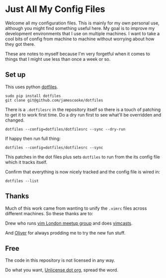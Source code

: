 # Just All My Config Files

Welcome all my configuration files. This is mainly for my own personal use,
although you might find something useful here. My goal is to improve my
development environments that I use on multiple machines. I want to take a cool
bits of config from machine to machine without worrying about how they got
there.

These are notes to myself because I'm very forgetful when it comes to things
that I might use less than once a week or so.


## Set up

This uses python [dotfiles](https://github.com/jbernard/dotfiles).

    sudo pip install dotfiles
    git clone git@github.com/jamescooke/dotfiles

There is a `.dotfilesrc` in the repository itself so there is a touch of
patching to get it to work first time. Do a dry run first to see what'll be
overridden and changed.

    dotfiles --config=dotfiles/dotfilesrc --sync --dry-run

If happy then run full thing:

    dotfiles --config=dotfiles/dotfilesrc --sync

This patches in the dot files plus sets `dotfiles` to run from the its config
file which it tracks itself.

Confirm that everything is now nicely tracked and the config file is wired in:

    dotfiles --list


## Thanks

Much of this work came from wanting to unify the `.vimrc` files across
different machines. So these thanks are to:

Drew who runs [vim London meetup group](http://www.meetup.com/Vim-London/)
and does [vimcasts](http://vimcasts.org/).

And [Oliver](https://github.com/Wolfy87) for always prodding me to try the new
fun stuff.


## Free

The code in this repository is not licensed in any way.

Do what you want, [Unlicense dot org](http://unlicense.org/), spread the word.
